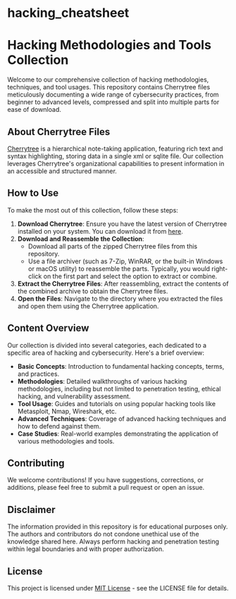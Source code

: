 # hacking_cheatsheet
# Hacking Methodologies and Tools Collection

Welcome to our comprehensive collection of hacking methodologies, techniques, and tool usages. This repository contains Cherrytree files meticulously documenting a wide range of cybersecurity practices, from beginner to advanced levels, compressed and split into multiple parts for ease of download.

## About Cherrytree Files

[Cherrytree](https://www.giuspen.com/cherrytree/) is a hierarchical note-taking application, featuring rich text and syntax highlighting, storing data in a single xml or sqlite file. Our collection leverages Cherrytree's organizational capabilities to present information in an accessible and structured manner.

## How to Use

To make the most out of this collection, follow these steps:

1. **Download Cherrytree**: Ensure you have the latest version of Cherrytree installed on your system. You can download it from [here](https://www.giuspen.com/cherrytree/#downl).
2. **Download and Reassemble the Collection**:
   - Download all parts of the zipped Cherrytree files from this repository.
   - Use a file archiver (such as 7-Zip, WinRAR, or the built-in Windows or macOS utility) to reassemble the parts. Typically, you would right-click on the first part and select the option to extract or combine.
3. **Extract the Cherrytree Files**: After reassembling, extract the contents of the combined archive to obtain the Cherrytree files.
4. **Open the Files**: Navigate to the directory where you extracted the files and open them using the Cherrytree application.

## Content Overview

Our collection is divided into several categories, each dedicated to a specific area of hacking and cybersecurity. Here's a brief overview:

- **Basic Concepts**: Introduction to fundamental hacking concepts, terms, and practices.
- **Methodologies**: Detailed walkthroughs of various hacking methodologies, including but not limited to penetration testing, ethical hacking, and vulnerability assessment.
- **Tool Usage**: Guides and tutorials on using popular hacking tools like Metasploit, Nmap, Wireshark, etc.
- **Advanced Techniques**: Coverage of advanced hacking techniques and how to defend against them.
- **Case Studies**: Real-world examples demonstrating the application of various methodologies and tools.

## Contributing

We welcome contributions! If you have suggestions, corrections, or additions, please feel free to submit a pull request or open an issue.

## Disclaimer

The information provided in this repository is for educational purposes only. The authors and contributors do not condone unethical use of the knowledge shared here. Always perform hacking and penetration testing within legal boundaries and with proper authorization.

## License

This project is licensed under [MIT License](LICENSE.md) - see the LICENSE file for details.

